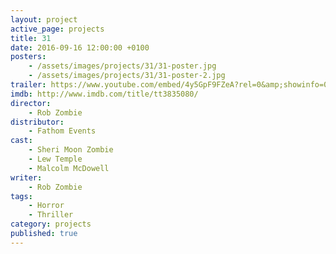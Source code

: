```yaml
---
layout: project
active_page: projects
title: 31
date: 2016-09-16 12:00:00 +0100
posters:
    - /assets/images/projects/31/31-poster.jpg
    - /assets/images/projects/31/31-poster-2.jpg
trailer: https://www.youtube.com/embed/4y5GpF9FZeA?rel=0&amp;showinfo=0
imdb: http://www.imdb.com/title/tt3835080/
director:
    - Rob Zombie
distributor:
    - Fathom Events
cast:
    - Sheri Moon Zombie
    - Lew Temple
    - Malcolm McDowell
writer:
    - Rob Zombie
tags:
    - Horror
    - Thriller
category: projects
published: true
---
```

